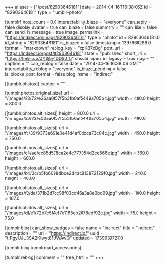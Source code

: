 +++
aliases = ["/post/82903646181"]
date = 2014-04-16T16:38:06Z
id = "82903646181"
type = "tumblr-photo"

[tumblr]
note_count = 0.0
interactability_blaze = "everyone"
can_reply = false
display_avatar = true
can_blaze = false
summary = ""
can_like = false
can_send_in_message = true
image_permalink = "https://indirect.io/image/82903646181"
type = "photo"
id = 82903646181.0
id_string = "82903646181"
is_blazed = false
timestamp = 1397666286.0
format = "markdown"
reblog_key = "cpKB7xBg"
post_url = "https://indirect.io/post/82903646181"
state = "published"
short_url = "https://tmblr.co/ZY3jby1DDSJ-b"
should_open_in_legacy = true
slug = ""
caption = ""
can_reblog = false
date = "2014-04-16 16:38:06 GMT"
interactability_reblog = "everyone"
is_blaze_pending = false
is_blocks_post_format = false
blog_name = "indirect"

[[tumblr.photos]]
caption = ""

[tumblr.photos.original_size]
url = "/images/23/72/e36aa0f57f5b3fb0af5449a705b4.jpg"
width = 480.0
height = 800.0

[[tumblr.photos.alt_sizes]]
height = 800.0
url = "/images/23/72/e36aa0f57f5b3fb0af5449a705b4.jpg"
width = 480.0

[[tumblr.photos.alt_sizes]]
url = "/images/fc/39/9373e691e0e41d4af0dcca73c04c.jpg"
width = 450.0
height = 750.0

[[tumblr.photos.alt_sizes]]
url = "/images/c4/ae/ec85d578ca2e4c777054d2ce566e.jpg"
width = 360.0
height = 600.0

[[tumblr.photos.alt_sizes]]
url = "/images/b4/3c/b5fb6098dbce2d4ac813872129f0.jpg"
width = 240.0
height = 400.0

[[tumblr.photos.alt_sizes]]
url = "/images/f2/da/371b2d7cc98f03cd46a3a8e0bd99.jpg"
width = 100.0
height = 167.0

[[tumblr.photos.alt_sizes]]
url = "/images/d1/e1/72b7e5f4ef7e1165eb2078edf92e.jpg"
width = 75.0
height = 75.0

[tumblr.blog]
can_show_badges = false
name = "indirect"
title = "indirect"
description = ""
url = "https://indirect.io/"
uuid = "t:PgyUJU3SA2Klwyt81UWAwQ"
updated = 1739939727.0

[tumblr.blog.tumblrmart_accessories]

[tumblr.reblog]
comment = ""
tree_html = ""
+++
